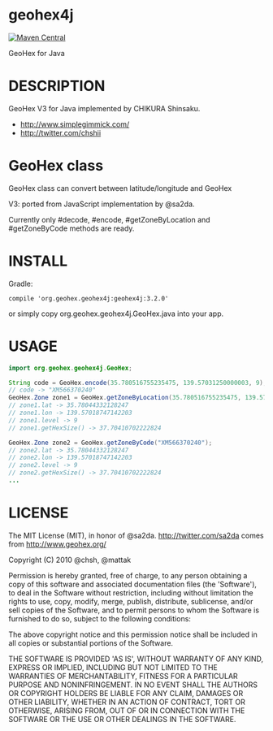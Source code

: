 # geohex4j

[![Maven Central](https://maven-badges.herokuapp.com/maven-central/org.geohex.geohex4j/geohex4j/badge.svg)](https://maven-badges.herokuapp.com/maven-central/cz.jirutka.rsql/rsql-parser)

GeoHex for Java

# DESCRIPTION

GeoHex V3 for Java implemented by CHIKURA Shinsaku.

- http://www.simplegimmick.com/
- http://twitter.com/chshii

# GeoHex class

GeoHex class can convert between latitude/longitude and GeoHex

V3: ported from JavaScript implementation by @sa2da.

Currently only #decode, #encode, #getZoneByLocation and #getZoneByCode methods are ready.

# INSTALL

Gradle:

```
compile 'org.geohex.geohex4j:geohex4j:3.2.0'
```

or simply copy org.geohex.geohex4j.GeoHex.java into your app.

# USAGE

```java
import org.geohex.geohex4j.GeoHex;

String code = GeoHex.encode(35.780516755235475, 139.57031250000003, 9);
// code -> "XM566370240"
GeoHex.Zone zone1 = GeoHex.getZoneByLocation(35.780516755235475, 139.57031250000003, 9);
// zone1.lat -> 35.78044332128247
// zone1.lon -> 139.57018747142203
// zone1.level -> 9
// zone1.getHexSize() -> 37.70410702222824

GeoHex.Zone zone2 = GeoHex.getZoneByCode("XM566370240");
// zone2.lat -> 35.78044332128247
// zone2.lon -> 139.57018747142203
// zone2.level -> 9
// zone2.getHexSize() -> 37.70410702222824
...
```

# LICENSE

The MIT License (MIT), in honor of @sa2da. http://twitter.com/sa2da
comes from http://www.geohex.org/

Copyright (C) 2010 @chsh, @mattak

Permission is hereby granted, free of charge, to any person obtaining
a copy of this software and associated documentation files (the
'Software'), to deal in the Software without restriction, including
without limitation the rights to use, copy, modify, merge, publish,
distribute, sublicense, and/or sell copies of the Software, and to
permit persons to whom the Software is furnished to do so, subject to
the following conditions:

The above copyright notice and this permission notice shall be
included in all copies or substantial portions of the Software.

THE SOFTWARE IS PROVIDED 'AS IS', WITHOUT WARRANTY OF ANY KIND,
EXPRESS OR IMPLIED, INCLUDING BUT NOT LIMITED TO THE WARRANTIES OF
MERCHANTABILITY, FITNESS FOR A PARTICULAR PURPOSE AND NONINFRINGEMENT.
IN NO EVENT SHALL THE AUTHORS OR COPYRIGHT HOLDERS BE LIABLE FOR ANY
CLAIM, DAMAGES OR OTHER LIABILITY, WHETHER IN AN ACTION OF CONTRACT,
TORT OR OTHERWISE, ARISING FROM, OUT OF OR IN CONNECTION WITH THE
SOFTWARE OR THE USE OR OTHER DEALINGS IN THE SOFTWARE.
